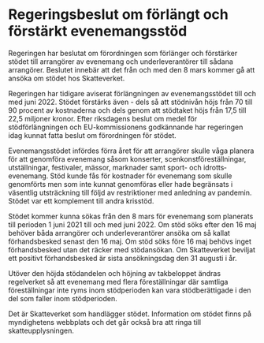 # Regeringsbeslut om förlängt och förstärkt evenemangsstöd

Regeringen har beslutat om förordningen som förlänger och förstärker stödet till arrangörer av evenemang och underleverantörer till sådana arrangörer. Beslutet innebär att det från och med den 8 mars kommer gå att ansöka om stödet hos Skatteverket.


Regeringen har tidigare aviserat förlängningen av evenemangsstödet till och med juni 2022\. Stödet förstärks även \- dels så att stödnivån höjs från 70 till 90 procent av kostnaderna och dels genom att stödtaket höjs från 17,5 till 22,5 miljoner kronor. Efter riksdagens beslut om medel för stödförlängningen och EU\-kommissionens godkännande har regeringen idag kunnat fatta beslut om förordningen för stödet.

Evenemangsstödet infördes förra året för att arrangörer skulle våga planera för att genomföra evenemang såsom konserter, scenkonstföreställningar, utställningar, festivaler, mässor, marknader samt sport\- och idrotts­evenemang. Stöd kunde fås för kostnader för evenemang som skulle genomförts men som inte kunnat genomföras eller hade begränsats i väsentlig utsträckning till följd av restriktioner med anledning av pandemin. Stödet var ett komplement till andra krisstöd.

Stödet kommer kunna sökas från den 8 mars för evenemang som planerats till perioden 1 juni 2021 till och med juni 2022\. Om stöd söks efter den 16 maj behöver båda arrangörer och underleverantörer ansöka om så kallat förhandsbesked senast den 16 maj. Om stöd söks före 16 maj behövs inget förhandsbesked utan det räcker med stödansökan. Om Skatteverket beviljat ett positivt förhandsbesked är sista ansökningsdag den 31 augusti i år.

Utöver den höjda stödandelen och höjning av takbeloppet ändras regelverket så att evenemang med flera föreställningar där samtliga föreställningar inte ryms inom stödperioden kan vara stödberättigade i den del som faller inom stödperioden.

Det är Skatteverket som handlägger stödet. Information om stödet finns på myndighetens webbplats och det går också bra att ringa till skatteupplysningen.
